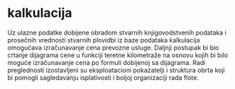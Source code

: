 # kalkulacija
Uz  ulazne podatke  dobijene obradom  stvarnih knjigovodstvenih podataka  i prosečnih vrednosti stvarnih plovidbi iz baze podataka kalkulacija omogućava izračunavanje
cena prevozne usluge. 
Daljnji postupak bi bio crtanje dijagrama cene u funkciji teretne kilometraže na osnovu  kojih bi bilo moguće izračunavanje cena po formuli  dobijenoj sa dijagrama.
Radi preglednosti izostavljeni su eksploatacioni pokazatelji i struktura obrta koji bi pomogli sagledavanju isplativosti i boljoj organizaciji rada flote.
